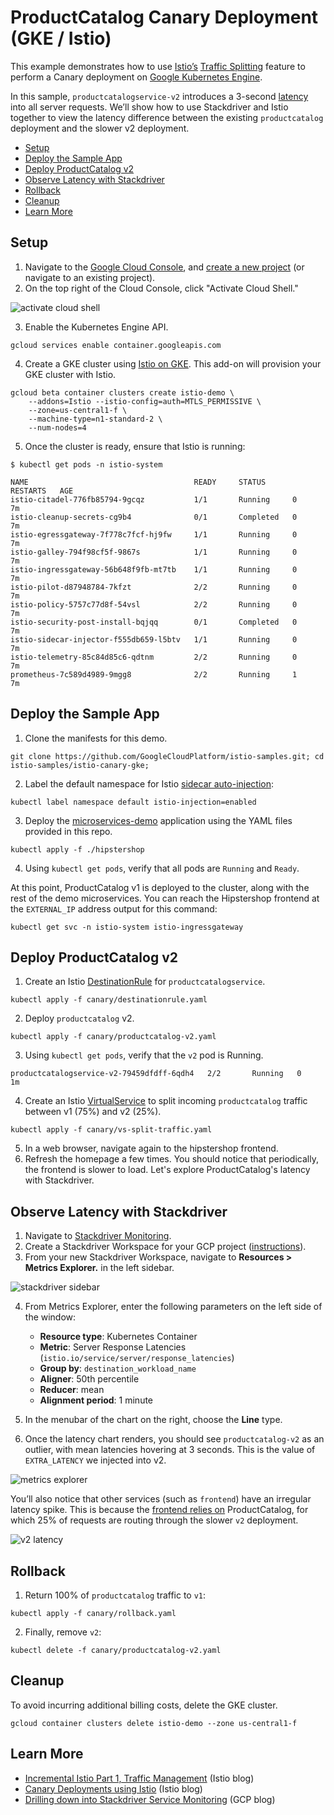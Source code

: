 # ProductCatalog Canary Deployment (GKE / Istio)

This example demonstrates how to use [Istio’s](https://istio.io/) [Traffic Splitting](https://istio.io/docs/concepts/traffic-management/#splitting-traffic-between-versions) feature to perform a Canary deployment on [Google Kubernetes Engine](https://cloud.google.com/kubernetes-engine/).

In this sample, `productcatalogservice-v2` introduces a 3-second
[latency](https://github.com/GoogleCloudPlatform/microservices-demo/tree/master/src/productcatalogservice#latency-injection) into all server requests. We’ll show how to use Stackdriver and Istio together to
view the latency difference between the existing `productcatalog` deployment and the
slower v2 deployment.

  - [Setup](#setup)
  - [Deploy the Sample App](#deploy-the-sample-app)
  - [Deploy ProductCatalog v2](#deploy-productcatalog-v2)
  - [Observe Latency with Stackdriver](#observe-latency-with-stackdriver)
  - [Rollback](#rollback)
  - [Cleanup](#cleanup)
  - [Learn More](#learn-more)


## Setup

1. Navigate to the [Google Cloud Console](https://console.cloud.google.com/), and [create a new project](https://cloud.google.com/resource-manager/docs/creating-managing-projects) (or navigate to an
   existing project).
2. On the top right of the Cloud Console, click "Activate Cloud Shell."

![activate cloud shell](screenshots/activate-shell.png)

3. Enable the Kubernetes Engine API.

```
gcloud services enable container.googleapis.com
```

4. Create a GKE cluster using [Istio on GKE](https://cloud.google.com/istio/docs/istio-on-gke/overview). This add-on will provision
   your GKE cluster with Istio.

```
gcloud beta container clusters create istio-demo \
    --addons=Istio --istio-config=auth=MTLS_PERMISSIVE \
    --zone=us-central1-f \
    --machine-type=n1-standard-2 \
    --num-nodes=4
```
5. Once the cluster is ready, ensure that Istio is running:

```
$ kubectl get pods -n istio-system

NAME                                     READY     STATUS      RESTARTS   AGE
istio-citadel-776fb85794-9gcqz           1/1       Running     0          7m
istio-cleanup-secrets-cg9b4              0/1       Completed   0          7m
istio-egressgateway-7f778c7fcf-hj9fw     1/1       Running     0          7m
istio-galley-794f98cf5f-9867s            1/1       Running     0          7m
istio-ingressgateway-56b648f9fb-mt7tb    1/1       Running     0          7m
istio-pilot-d87948784-7kfzt              2/2       Running     0          7m
istio-policy-5757c77d8f-54vsl            2/2       Running     0          7m
istio-security-post-install-bqjqq        0/1       Completed   0          7m
istio-sidecar-injector-f555db659-l5btv   1/1       Running     0          7m
istio-telemetry-85c84d85c6-qdtnm         2/2       Running     0          7m
prometheus-7c589d4989-9mgg8              2/2       Running     1          7m
```

## Deploy the Sample App

1. Clone the manifests for this demo.
```
git clone https://github.com/GoogleCloudPlatform/istio-samples.git; cd istio-samples/istio-canary-gke;
```
2. Label the default namespace for Istio [sidecar auto-injection](https://istio.io/docs/setup/kubernetes/sidecar-injection/):

```
kubectl label namespace default istio-injection=enabled
```

3. Deploy the [microservices-demo](https://github.com/GoogleCloudPlatform/microservices-demo) application using the YAML files provided in this repo.

```
kubectl apply -f ./hipstershop
```

4. Using `kubectl get pods`, verify that all pods are `Running` and `Ready`.

At this point, ProductCatalog v1 is deployed to the cluster, along with the rest of the
demo microservices. You can reach the Hipstershop frontend at the `EXTERNAL_IP` address
output for this command:

```
kubectl get svc -n istio-system istio-ingressgateway
```

## Deploy ProductCatalog v2

1. Create an Istio [DestinationRule](https://istio.io/docs/reference/config/istio.networking.v1alpha3/#DestinationRule) for `productcatalogservice`.

```
kubectl apply -f canary/destinationrule.yaml
```

2. Deploy `productcatalog` v2.
```
kubectl apply -f canary/productcatalog-v2.yaml
```

3. Using `kubectl get pods`, verify that the `v2` pod is Running.
```
productcatalogservice-v2-79459dfdff-6qdh4   2/2       Running   0          1m
```

4. Create an Istio [VirtualService](https://istio.io/docs/reference/config/istio.networking.v1alpha3/#VirtualService) to split incoming `productcatalog` traffic between v1 (75%) and v2 (25%).
```
kubectl apply -f canary/vs-split-traffic.yaml
```

5. In a web browser, navigate again to the hipstershop frontend.
6. Refresh the homepage a few times. You should notice that periodically, the frontend is
   slower to load. Let's explore ProductCatalog's latency with Stackdriver.

## Observe Latency with Stackdriver

1. Navigate to [Stackdriver Monitoring](https://app.google.stackdriver.com).
2. Create a Stackdriver Workspace for your GCP project
   ([instructions](https://cloud.google.com/monitoring/workspaces/guide#single-project-ws)).
3. From your new Stackdriver Workspace, navigate to **Resources > Metrics Explorer.** in the
   left sidebar.

![stackdriver sidebar](screenshots/stackdriver-sidebar.png)


4. From Metrics Explorer, enter the following parameters on the left side of the window:
	- **Resource type**: Kubernetes Container
	- **Metric**: Server Response Latencies (`istio.io/service/server/response_latencies`)
	- **Group by**: `destination_workload_name`
	- **Aligner**: 50th percentile
	- **Reducer**: mean
	- **Alignment period**: 1 minute

5. In the menubar of the chart on the right, choose the **Line** type.
6. Once the latency chart renders, you should see `productcatalog-v2` as an outlier, with
    mean latencies hovering at 3 seconds. This is the value of `EXTRA_LATENCY` we injected into v2.

![metrics explorer](screenshots/metrics-explorer.png)

You’ll also notice that other services (such as `frontend`) have an irregular latency spike. This is because the [frontend relies on](https://github.com/GoogleCloudPlatform/microservices-demo#service-architecture) ProductCatalog, for which 25% of requests are routing through the slower `v2` deployment.

![v2 latency](screenshots/v2-latency.png)

## Rollback

1. Return 100% of `productcatalog` traffic to `v1`:
```
kubectl apply -f canary/rollback.yaml
```
2. Finally, remove `v2`:
```
kubectl delete -f canary/productcatalog-v2.yaml
```

## Cleanup

To avoid incurring additional billing costs, delete the GKE cluster.

```
gcloud container clusters delete istio-demo --zone us-central1-f
```

## Learn More

- [Incremental Istio Part 1, Traffic
  Management](https://istio.io/blog/2018/incremental-traffic-management/) (Istio blog)
- [Canary Deployments using Istio](https://istio.io/blog/2017/0.1-canary/)  (Istio blog)
- [Drilling down into Stackdriver Service
  Monitoring](https://cloud.google.com/blog/products/gcp/drilling-down-into-stackdriver-service-monitoring)
  (GCP blog)
